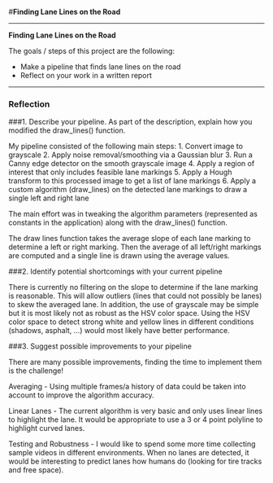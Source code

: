 #**Finding Lane Lines on the Road** 

---

**Finding Lane Lines on the Road**

The goals / steps of this project are the following:
* Make a pipeline that finds lane lines on the road
* Reflect on your work in a written report


[//]: # (Image References)

[image1]: ./examples/grayscale.jpg "Grayscale"

---

### Reflection

###1. Describe your pipeline. As part of the description, explain how you modified the draw_lines() function.

My pipeline consisted of the following main steps:
	1. Convert image to grayscale
	2. Apply noise removal/smoothing via a Gaussian blur
	3. Run a Canny edge detector on the smooth grayscale image
	4. Apply a region of interest that only includes feasible lane markings
	5. Apply a Hough transform to this processed image to get a list of lane markings
	6. Apply a custom algorithm (draw_lines) on the detected lane markings to draw a single left and right lane
	
The main effort was in tweaking the algorithm parameters (represented as constants in the application) along with the draw_lines() function.

The draw lines function takes the average slope of each lane marking to determine a left or right marking.  Then the average of all left/right markings are computed and a single line is drawn using the average values.


###2. Identify potential shortcomings with your current pipeline

There is currently no filtering on the slope to determine if the lane marking is reasonable.  This will allow outliers (lines that could not possibly be lanes) to skew the averaged lane.
In addition, the use of grayscale may be simple but it is most likely not as robust as the HSV color space.  Using the HSV color space to detect strong white and yellow lines in different conditions (shadows, asphalt, …) would most likely have better performance.


###3. Suggest possible improvements to your pipeline

There are many possible improvements, finding the time to implement them is the challenge!

Averaging - Using multiple frames/a history of data could be taken into account to improve the algorithm accuracy.

Linear Lanes - The current algorithm is very basic and only uses linear lines to highlight the lane.  It would be appropriate to use a 3 or 4 point polyline to highlight curved lanes. 

Testing and Robustness - I would like to spend some more time collecting sample videos in different environments.  When no lanes are detected, it would be interesting to predict lanes how humans do (looking for tire tracks and free space).